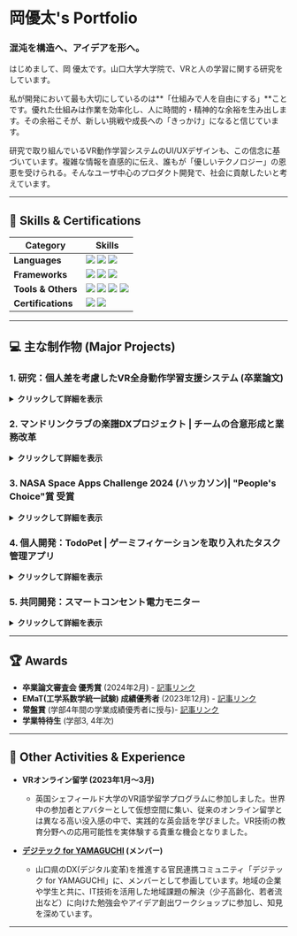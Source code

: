 # 岡優太's Portfolio

### 混沌を構造へ、アイデアを形へ。

はじめまして、岡 優太です。山口大学大学院で、VRと人の学習に関する研究をしています。

私が開発において最も大切にしているのは**「仕組みで人を自由にする」**ことです。優れた仕組みは作業を効率化し、人に時間的・精神的な余裕を生み出します。その余裕こそが、新しい挑戦や成長への「きっかけ」になると信じています。

研究で取り組んでいるVR動作学習システムのUI/UXデザインも、この信念に基づいています。複雑な情報を直感的に伝え、誰もが「優しいテクノロジー」の恩恵を受けられる。そんなユーザ中心のプロダクト開発で、社会に貢献したいと考えています。

---

## 🔧 Skills & Certifications

| Category          | Skills                                                                                                                                                             |
| ----------------- | ------------------------------------------------------------------------------------------------------------------------------------------------------------------ |
| **Languages** | <img src="https://img.shields.io/badge/Python-3776AB?logo=python&logoColor=white"> <img src="https://img.shields.io/badge/JavaScript-F7DF1E?logo=javascript&logoColor=black"> <img src="https://img.shields.io/badge/C%23-239120?logo=c-sharp&logoColor=white"> |
| **Frameworks** | <img src="https://img.shields.io/badge/Unity-FFFFFF?logo=unity&logoColor=black"> <img src="https://img.shields.io/badge/React-61DAFB?logo=react&logoColor=black"> <img src="https://img.shields.io/badge/PyTorch-EE4C2C?logo=pytorch&logoColor=white"> |
| **Tools & Others**| <img src="https.img.shields.io/badge/Git-F05032?logo=git&logoColor=white"> <img src="https://img.shields.io/badge/GitHub-181717?logo=github&logoColor=white"> <img src="https://img.shields.io/badge/Notion-000000?logo=notion&logoColor=white"> <img src="https://img.shields.io/badge/Docker-2496ED?logo=docker&logoColor=white"> |
| **Certifications**| <img src="https://img.shields.io/badge/基本情報技術者-FE-orange"> <img src="https://img.shields.io/badge/色彩検定-2級-9cf"> |

---

## 💻 主な制作物 (Major Projects)

### 1. 研究：個人差を考慮したVR全身動作学習支援システム (卒業論文)
<details>
  <summary><strong>クリックして詳細を表示</strong></summary>
  
  ユーザー一人ひとりの「体格の違い」を吸収し、誰でも公平かつ正確に全身の動きを学べるVRトレーニングシステムを設計・開発しました。
  
  - **課題背景:** 従来のシステムでは、指導者と学習者の身長や手足の長さが違うと、正しい動作をしても「ズレ」と誤判定される問題がありました。 
  
  - **主な実装と貢献:**
    - **① 体格差補正アルゴリズムの開発:** 身長・腕・脚の長さの比率をリアルタイムで計算し、お手本動作を学習者の体格に合わせて自動で正規化する独自のアルゴリズムを設計・実装しました。  これにより、体格に依存しない公平な動作評価を実現しました。 
    - **② リアルタイム3Dフィードバック:** ユーザーとお手本アバターの位置・回転の誤差を即座に計算。  誤差の種類（位置/回転）と大きさに応じて、アバターの各部位の色を青や赤に変化させる直感的なフィードバックシステムを構築しました。 
    - **③ 少数トラッカーでの全身動作再現:** HTC VIVE Ultimate TrackerとMeta Quest 3を組み合わせ、計5点のトラッカーだけで自然な全身の動きを再現する効率的なシステムをFinalIKを用いて実現しました。 
    
  - **検証と成果:** 12名の被験者実験を行った結果 、本システムを使用したグループは、お手本動画のみで練習したグループに比べ、**動作の一致度が約2倍向上**しました。  また、独自開発した体格補正機能は、被験者から「自然で真似しやすい」と高く評価されました (平均評価 6.0/7.0)。 
  
  - **使用技術:** Unity, C#, FinalIK, HTC VIVE Ultimate Tracker, Meta Quest 3, SteamVR 
</details>

### 2. マンドリンクラブの楽譜DXプロジェクト | チームの合意形成と業務改革
<details>
  <summary><strong>クリックして詳細を表示</strong></summary>
  
  約50名が所属する大学マンドリンクラブで、紙でアナログ管理されていた約1500曲の楽譜の電子化を提案・主導しました。
  
  - **課題:** 楽譜探しに時間がかかり、練習効率が悪い。紛失・劣化のリスク。
  - **行動:**
    - **合意形成:** 当初の「慣習を変えたくない」という抵抗に対し、試験導入でデジタル化の利便性を体感してもらい、歓喜の声と共に全部員の合意を取り付けました。
    - **仕組み化:** 全楽譜をスキャンし、曲名・作曲者別に分類。部員が瞬時に楽譜を取得できる仕組みを構築し、運用マニュアルも作成して後輩へ引き継ぎました。
  - **成果:** 楽譜準備の時間を**1時間から5分に短縮**し、練習効率を飛躍的に向上させました。技術導入と並行して、利用者の理解と合意を得る「人間中心のDX推進」の重要性を学びました。
  - **使用技術:** PCファイリング, スキャナ, USB共有, マニュアル作成(Notion)
</details>

### 3. NASA Space Apps Challenge 2024 (ハッカソン)| "People's Choice"賞 受賞
<details>
  <summary><strong>クリックして詳細を表示</strong></summary>
  
  NASA主催の世界同時開催ハッカソンにて、チーム「Space Browse」として参加。NASAのオープンデータを用い、「背景画像と説明文とBGMをランダムに表示できるように」というテーマでWebアプリケーションを2日間で開発しました。
  
  - **役割:** 主にアイデア出しとチームの意見集約を担当。多様な意見を一つのコンセプトにまとめ上げました。
  - **成果:** ユーザー体験の楽しさが評価され、**People's Choice賞**を受賞。短期間でのアイデアソンとチームでのプロトタイピング能力を証明しました。
  - **使用技術:** JavaScript, React, HTML, CSS
  - **リポジトリ:** [[リポジトリへのリンク](https://github.com/T-yao-K/NASA-space-apps-teamb)]
</details>

### 4. 個人開発：TodoPet | ゲーミフィケーションを取り入れたタスク管理アプリ
<details>
  <summary><strong>クリックして詳細を表示</strong></summary>
  
  日々のタスク管理に、ペット育成の要素を加えてモチベーションを維持しやすくするWebアプリケーションです。タスクをチェックして完了するとペットの「愛情度」が上がり、一定の値に達するとレベルアップします。
  
  - **主な機能:** タスクの追加・削除、完了チェックリスト、タスク完了と連動したペットの育成システム、カレンダー機能
  - **使用技術:** React, FastAPI, Python, JavaScript, HTML, CSS
  - **リポジトリ:** [リポジトリへのリンク](https://github.com/pokujiro/Development)
</details>

### 5. 共同開発：スマートコンセント電力モニター
<details>
  <summary><strong>クリックして詳細を表示</strong></summary>
  
  Pythonと`tinytuya`ライブラリを用いて、家庭のスマートコンセントの電力使用量を定期的に取得・記録し、そのデータをブラウザ上で可視化するWebアプリケーションです。リアルタイムの電力状況や過去の使用量推移をグラフで確認できます。
  
  - **主な機能:** リアルタイム電力表示、期間別のグラフ表示（Chart.js）、月間目標設定
  - **使用技術:** Python, tinytuya, HTML, CSS, JavaScript, Chart.js
  - **リポジトリ:** [[リポジトリへのリンク](https://github.com/pokujiro/OutletApp)]

</details>

---

## 🏆 Awards
- **卒業論文審査会 優秀賞** (2024年2月) - [記事リンク](http://www.csse.yamaguchi-u.ac.jp/2024/02/20240228.html)
- **EMaT(工学系数学統一試験) 成績優秀者** (2023年12月) - [記事リンク](https://www.yamaguchi-u.ac.jp/eng/news/3832/index.html)
- **常盤賞** (学部4年間の学業成績優秀者に授与)- [記事リンク](http://www.csse.yamaguchi-u.ac.jp/2025/03/20250321.html)
- **学業特待生** (学部3, 4年次)

---

## 📖 Other Activities & Experience

- **VRオンライン留学 (2023年1月〜3月)**
  - 英国シェフィールド大学のVR語学留学プログラムに参加しました。世界中の参加者とアバターとして仮想空間に集い、従来のオンライン留学とは異なる高い没入感の中で、実践的な英会話を学びました。VR技術の教育分野への応用可能性を実体験する貴重な機会となりました。

- **[デジテック for YAMAGUCHI](https://digitech-ymg.org/) (メンバー)**
  - 山口県のDX(デジタル変革)を推進する官民連携コミュニティ「デジテック for YAMAGUCHI」に、メンバーとして参画しています。地域の企業や学生と共に、IT技術を活用した地域課題の解決（少子高齢化、若者流出など）に向けた勉強会やアイデア創出ワークショップに参加し、知見を深めています。

---
